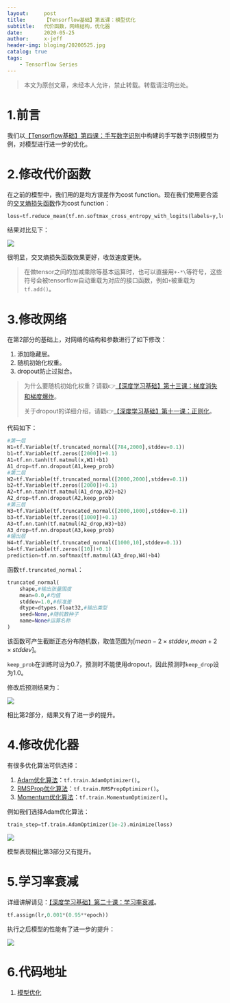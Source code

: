 ```yaml
---
layout:     post
title:      【Tensorflow基础】第五课：模型优化
subtitle:   代价函数，网络结构，优化器
date:       2020-05-25
author:     x-jeff
header-img: blogimg/20200525.jpg
catalog: true
tags:
    - Tensorflow Series
---
```

>本文为原创文章，未经本人允许，禁止转载。转载请注明出处。

# 1.前言

我们以[【Tensorflow基础】第四课：手写数字识别](http://shichaoxin.com/2020/03/26/Tensorflow基础-第四课-手写数字识别/)中构建的手写数字识别模型为例，对模型进行进一步的优化。

# 2.修改代价函数

在之前的模型中，我们用的是均方误差作为cost function。现在我们使用更合适的[交叉熵损失函数](http://shichaoxin.com/2019/09/04/深度学习基础-第二课-softmax分类器和交叉熵损失函数/)作为cost function：

```python
loss=tf.reduce_mean(tf.nn.softmax_cross_entropy_with_logits(labels=y,logits=prediction))
```

结果对比见下：

![](https://github.com/x-jeff/BlogImage/raw/master/TensorflowSeries/Lesson5/5x1.png)

很明显，交叉熵损失函数效果更好，收敛速度更快。

>在做tensor之间的加减乘除等基本运算时，也可以直接用`+-*\`等符号，这些符号会被tensorflow自动重载为对应的接口函数，例如`+`被重载为`tf.add()`。

# 3.修改网络

在第2部分的基础上，对网络的结构和参数进行了如下修改：

1. 添加隐藏层。
2. 随机初始化权重。
3. dropout防止过拟合。

>为什么要随机初始化权重？请戳👉[【深度学习基础】第十三课：梯度消失和梯度爆炸](http://shichaoxin.com/2020/02/07/深度学习基础-第十三课-梯度消失和梯度爆炸/)。
>
>关于dropout的详细介绍，请戳👉[【深度学习基础】第十一课：正则化](http://shichaoxin.com/2020/02/01/深度学习基础-第十一课-正则化/)。

代码如下：

```python
#第一层
W1=tf.Variable(tf.truncated_normal([784,2000],stddev=0.1))
b1=tf.Variable(tf.zeros([2000])+0.1)
A1=tf.nn.tanh(tf.matmul(x,W1)+b1)
A1_drop=tf.nn.dropout(A1,keep_prob)
#第二层
W2=tf.Variable(tf.truncated_normal([2000,2000],stddev=0.1))
b2=tf.Variable(tf.zeros([2000])+0.1)
A2=tf.nn.tanh(tf.matmul(A1_drop,W2)+b2)
A2_drop=tf.nn.dropout(A2,keep_prob)
#第三层
W3=tf.Variable(tf.truncated_normal([2000,1000],stddev=0.1))
b3=tf.Variable(tf.zeros([1000])+0.1)
A3=tf.nn.tanh(tf.matmul(A2_drop,W3)+b3)
A3_drop=tf.nn.dropout(A3,keep_prob)
#输出层
W4=tf.Variable(tf.truncated_normal([1000,10],stddev=0.1))
b4=tf.Variable(tf.zeros([10])+0.1)
prediction=tf.nn.softmax(tf.matmul(A3_drop,W4)+b4)
```

函数`tf.truncated_normal`：

```python
truncated_normal(
	shape,#输出张量围度
	mean=0.0,#均值
	stddev=1.0,#标准差
	dtype=dtypes.float32,#输出类型
	seed=None,#随机数种子
	name=None#运算名称
)
```

该函数可产生截断正态分布随机数，取值范围为$[mean-2\times stddev,mean+2\times stddev]$。

`keep_prob`在训练时设为0.7，预测时不能使用dropout，因此预测时`keep_drop`设为1.0。

修改后预测结果为：

![](https://github.com/x-jeff/BlogImage/raw/master/TensorflowSeries/Lesson5/5x2.png)

相比第2部分，结果又有了进一步的提升。

# 4.修改优化器

有很多优化算法可供选择：

1. [Adam优化算法](http://shichaoxin.com/2020/03/19/深度学习基础-第十九课-Adam优化算法/)：`tf.train.AdamOptimizer()`。
2. [RMSProp优化算法](http://shichaoxin.com/2020/03/13/深度学习基础-第十八课-RMSprop/)：`tf.train.RMSPropOptimizer()`。
3. [Momentum优化算法](http://shichaoxin.com/2020/03/05/深度学习基础-第十七课-Momentum梯度下降法/)：`tf.train.MomentumOptimizer()`。

例如我们选择Adam优化算法：

```python
train_step=tf.train.AdamOptimizer(1e-2).minimize(loss)
```

![](https://github.com/x-jeff/BlogImage/raw/master/TensorflowSeries/Lesson5/5x3.png)

模型表现相比第3部分又有提升。

# 5.学习率衰减

详细讲解请见：[【深度学习基础】第二十课：学习率衰减](http://shichaoxin.com/2020/03/23/深度学习基础-第二十课-学习率衰减/)。

```python
tf.assign(lr,0.001*(0.95**epoch))
```

执行之后模型的性能有了进一步的提升：

![](https://github.com/x-jeff/BlogImage/raw/master/TensorflowSeries/Lesson5/5x4.png)

# 6.代码地址

1. [模型优化](https://github.com/x-jeff/Tensorflow_Code_Demo/tree/master/Demo4)